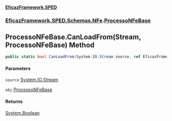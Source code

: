 #### [EficazFramework.SPED](EficazFrameworkSPED.md 'EficazFramework SPED')
### [EficazFramework.SPED.Schemas.NFe](EficazFramework.SPED.Schemas.NFe.md 'EficazFramework.SPED.Schemas.NFe').[ProcessoNFeBase](EficazFramework.SPED.Schemas.NFe/ProcessoNFeBase.md 'EficazFramework.SPED.Schemas.NFe.ProcessoNFeBase')

## ProcessoNFeBase.CanLoadFrom(Stream, ProcessoNFeBase) Method

```csharp
public static bool CanLoadFrom(System.IO.Stream source, ref EficazFramework.SPED.Schemas.NFe.ProcessoNFeBase obj);
```
#### Parameters

<a name='EficazFramework.SPED.Schemas.NFe.ProcessoNFeBase.CanLoadFrom(System.IO.Stream,EficazFramework.SPED.Schemas.NFe.ProcessoNFeBase).source'></a>

`source` [System.IO.Stream](https://docs.microsoft.com/en-us/dotnet/api/System.IO.Stream 'System.IO.Stream')

<a name='EficazFramework.SPED.Schemas.NFe.ProcessoNFeBase.CanLoadFrom(System.IO.Stream,EficazFramework.SPED.Schemas.NFe.ProcessoNFeBase).obj'></a>

`obj` [ProcessoNFeBase](EficazFramework.SPED.Schemas.NFe/ProcessoNFeBase.md 'EficazFramework.SPED.Schemas.NFe.ProcessoNFeBase')

#### Returns
[System.Boolean](https://docs.microsoft.com/en-us/dotnet/api/System.Boolean 'System.Boolean')